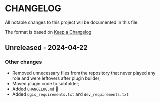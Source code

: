 # CHANGELOG

All notable changes to this project will be documented in this file.

The format is based on [Keep a Changelog](https://keepachangelog.com/)

<!-- ## Unreleased [{version_tag}](https://github.com/opengisch/qgis-plugin-ci/releases/tag/{version_tag}) - YYYY-MM-DD -->

## Unreleased - 2024-04-22

### Other changes

- Removed unnecessary files from the repository that never played any role and were leftovers after plugin builder;
- Moved plugin code to subfolder;
- Added `CHANGELOG.md` 🎉
- Added `qgis_requirements.txt` and `dev_requirements.txt`
